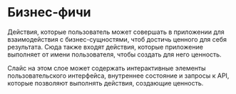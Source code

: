 # Бизнес-фичи  

Действия, которые пользователь может совершать в приложении для взаимодействия с бизнес-сущностями, чтоб достичь ценного для себя результата. Сюда также входят действия, которые приложение выполняет от имени пользователя, чтобы создать для него ценность.

Слайс на этом слое может содержать интерактивные элементы пользовательского интерфейса, внутреннее состояние и запросы к API, которые позволяют выполнять действия, создающие ценность.